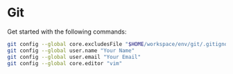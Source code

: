 # Git

Get started with the following commands:

```sh
git config --global core.excludesFile "$HOME/workspace/env/git/.gitignore"
git config --global user.name "Your Name"
git config --global user.email "Your Email"
git config --global core.editor "vim"
```
